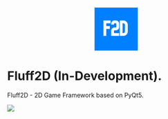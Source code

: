 <p align="center"><img src="fluff2dicon.png" width=100></p>

# Fluff2D (In-Development).
Fluff2D - 2D Game Framework based on PyQt5.

<img src="https://i.imgur.com/PuP2pVH.gif">
